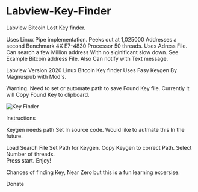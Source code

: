 # Labview-Key-Finder
 Labview Bitcoin Lost Key finder.

Uses Linux  Pipe implementation. Peeks out at 1,025000 Addresses a second
Benchmark 4X  E7-4830 Processor 50 threads. Uses Adress File.
Can search a few Million address With no siginificant slow down. 
See Example Bitcoin address File. Also Can notify with Text message. 

Labview Version 2020 Linux Bitcoin Key finder
Uses Fasy Keygen By Magnuspub with Mod's. 

Warning. 
Need to set or automate path to save Found Key file. Currently it will Copy Found Key to clipboard. 


![Key Finder](https://user-images.githubusercontent.com/36019554/180500126-c5626ea6-956f-4d81-bfd4-71770173cb0f.jpg)


Instructions

Keygen needs path Set In source code. Would like to autmate this In the future. 

Load Search File
Set Path for Keygen.
Copy Keygen to correct Path. 
Select Number of threads.  
Press start. Enjoy! 

Chances of finding Key, Near Zero but this is a fun learning excersise. 


Donate  


